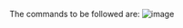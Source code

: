 The commands to be followed are:
![image](https://user-images.githubusercontent.com/92522733/206632726-13b4ab74-f5c1-48cd-b0e1-fbec53a9ee9e.png)
